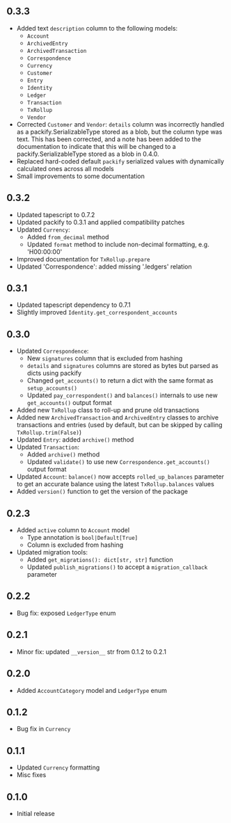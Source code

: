 ## 0.3.3

- Added text `description` column to the following models:
  - `Account`
  - `ArchivedEntry`
  - `ArchivedTransaction`
  - `Correspondence`
  - `Currency`
  - `Customer`
  - `Entry`
  - `Identity`
  - `Ledger`
  - `Transaction`
  - `TxRollup`
  - `Vendor`
- Corrected `Customer` and `Vendor`: `details` column was incorrectly handled as
  a packify.SerializableType stored as a blob, but the column type was text.
  This has been corrected, and a note has been added to the documentation to
  indicate that this will be changed to a packify.SerializableType stored as a
  blob in 0.4.0.
- Replaced hard-coded default `packify` serialized values with dynamically
  calculated ones across all models
- Small improvements to some documentation

## 0.3.2

- Updated tapescript to 0.7.2
- Updated packify to 0.3.1 and applied compatibility patches
- Updated `Currency`:
    - Added `from_decimal` method
    - Updated `format` method to include non-decimal formatting,
      e.g. 'H00:00:00'
- Improved documentation for `TxRollup.prepare`
- Updated 'Correspondence': added missing '.ledgers' relation

## 0.3.1

- Updated tapescript dependency to 0.7.1
- Slightly improved `Identity.get_correspondent_accounts`

## 0.3.0

- Updated `Correspondence`:
  - New `signatures` column that is excluded from hashing
  - `details` and `signatures` columns are stored as bytes but parsed as dicts
    using packify
  - Changed `get_accounts()` to return a dict with the same format as
    `setup_accounts()`
  - Updated `pay_correspondent()` and `balances()` internals to use new
    `get_accounts()` output format
- Added new `TxRollup` class to roll-up and prune old transactions
- Added new `ArchivedTransaction` and `ArchivedEntry` classes to
  archive transactions and entries (used by default, but can be skipped by
  calling `TxRollup.trim(False)`)
- Updated `Entry`: added `archive()` method
- Updated `Transaction`:
  - Added `archive()` method
  - Updated `validate()` to use new `Correspondence.get_accounts()` output
    format
- Updated `Account`: `balance()` now accepts `rolled_up_balances` parameter
  to get an accurate balance using the latest `TxRollup.balances` values
- Added `version()` function to get the version of the package

## 0.2.3

- Added `active` column to `Account` model
  - Type annotation is `bool|Default[True]`
  - Column is excluded from hashing
- Updated migration tools:
  - Added `get_migrations(): dict[str, str]` function
  - Updated `publish_migrations()` to accept a `migration_callback` parameter

## 0.2.2

- Bug fix: exposed `LedgerType` enum

## 0.2.1

- Minor fix: updated `__version__` str from 0.1.2 to 0.2.1

## 0.2.0

- Added `AccountCategory` model and `LedgerType` enum

## 0.1.2

- Bug fix in `Currency`

## 0.1.1

- Updated `Currency` formatting
- Misc fixes

## 0.1.0

- Initial release
